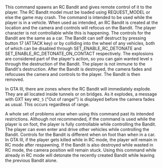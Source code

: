 This command spawns an RC Bandit and gives remote control of it to the player. The RC Bandit model must be loaded using REQUEST_MODEL or else the game may crash. The command is intended to be used while the player is in a vehicle. When used as intended, an RC Bandit is created at the location and the camera and controls will refocus on the Bandit. The player character is not controllable while this is happening. The controls for the Bandit are the same as a car. The Bandit can self destruct by pressing button 17 (ATTACK key) or by colliding into the wheel of any vehicles, both of which can be disabled through SET_ENABLE_RC_DETONATE and SET_ENABLE_RC_DETONATE_ON_CONTACT respectively. The explosions are considered part of the player's action, so you can gain wanted level s through the destruction of the Bandit. The player is not immune to the Bandit's destruction. After the Bandit is destroyed, the camera fades and refocuses the camera and controls to the player. The Bandit is then removed.

In GTA III, there are zones where the RC Bandit will immediately explode. They are all located inside tunnels or on bridges. As it explodes, a message with GXT key `HM2_5` ("Out of range!") is displayed before the camera fades as usual. This occurs regardless of range.

A whole set of problems arise when using this command past its intended restrictions. Although not recommended, if the command is used while the player is on foot, the player is fully controllable while controlling the Bandit. The player can even enter and drive other vehicles while controlling the Bandit. Controls for the Bandit is different when on foot than when in a car. In GTA III, if the player gets killed while in RC mode, the player will remain in RC mode after respawning. If the Bandit is also destroyed while wasted in RC mode, the camera position will remain stuck. Using this command while already in RC mode will detonate the recently created Bandit while leaving the previous Bandit alone.
